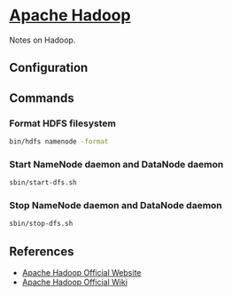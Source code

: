 # [Apache Hadoop](http://hadoop.apache.org/)

Notes on Hadoop.

## Configuration

## Commands

### Format HDFS filesystem

```bash
bin/hdfs namenode -format
```

### Start NameNode daemon and DataNode daemon

```bash
sbin/start-dfs.sh
```

### Stop NameNode daemon and DataNode daemon

```bash
sbin/stop-dfs.sh
```

## References

* [Apache Hadoop Official Website](https://wiki.apache.org/hadoop/)
* [Apache Hadoop Official Wiki](https://wiki.apache.org/hadoop/)
